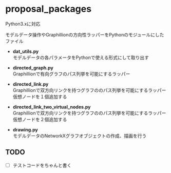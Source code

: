 # proposal_packages

Python3.xに対応

モデルデータ操作やGraphillionの方向性ラッパーをPythonのモジュールにしたファイル

* **dat_utils.py**  
モデルデータの各パラメータをPythonで使える形式にして取り出す

* **directed_graph.py**  
Graphillionで有向グラフのパス列挙を可能にするラッパー

* **directed_link.py**  
Graphillionで双方向リンクを持つグラフののパス列挙を可能にするラッパー  
仮想ノードを１個追加する

* **directed_link_two_virtual_nodes.py**  
Graphillionで双方向リンクを持つグラフののパス列挙を可能にするラッパー  
仮想ノードを２個追加する

* **drawing.py**  
モデルデータのNetworkXグラフオブジェクトの作成、描画を行う

## TODO

- [ ] テストコードをちゃんと書く
